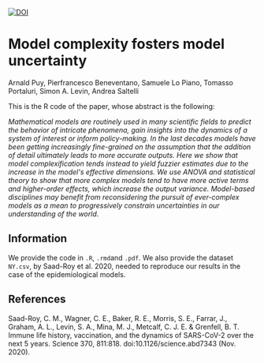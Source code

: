 [![DOI](https://zenodo.org/badge/DOI/10.5281/zenodo.4898904.svg)](https://doi.org/10.5281/zenodo.4898904)

# Model complexity fosters model uncertainty

Arnald Puy, Pierfrancesco Beneventano, Samuele Lo Piano, Tomasso Portaluri, Simon A. Levin, Andrea Saltelli

This is the R code of the paper, whose abstract is the following: 

*Mathematical models are routinely used in many scientific fields to predict the behavior of intricate phenomena, gain insights into the dynamics of a system of interest or inform policy-making. In the last decades models have been getting increasingly fine-grained on the assumption that the addition of detail ultimately leads to more accurate outputs. Here we show that model complexification tends instead to yield fuzzier estimates due to the increase in the model's effective dimensions. We use ANOVA and statistical theory to show that more complex models tend to have more active terms and higher-order effects, which increase the output variance. Model-based disciplines may benefit from reconsidering the pursuit of ever-complex models as a mean to progressively constrain uncertainties in our understanding of the world*. 

## Information

We provide the code in `.R`, `.rmd`and `.pdf`. We also provide the dataset `NY.csv`, by Saad-Roy et al. 2020, needed to reproduce our results in the case of the epidemiological models.

## References

Saad-Roy, C. M., Wagner, C. E., Baker, R. E., Morris, S. E., Farrar, J., Graham, A. L., Levin, S. A., Mina, M. J., Metcalf, C. J. E. & Grenfell, B. T. Immune life history, vaccination, and the dynamics of SARS-CoV-2 over the next 5 years. Science 370, 811:818. doi:10.1126/science.abd7343 (Nov. 2020).

